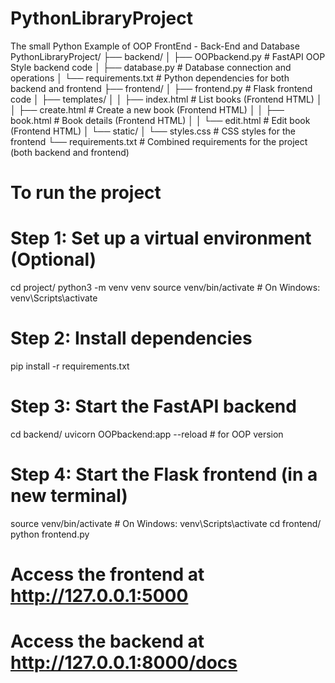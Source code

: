 # PythonLibraryProject
The small Python Example of OOP FrontEnd - Back-End and Database 
PythonLibraryProject/
├── backend/
│   ├── OOPbackend.py      # FastAPI OOP Style backend code
│   ├── database.py        # Database connection and operations
│   └── requirements.txt   # Python dependencies for both backend and frontend
├── frontend/
│   ├── frontend.py        # Flask frontend code
│   ├── templates/
│   │   ├── index.html     # List books (Frontend HTML)
│   │   ├── create.html    # Create a new book (Frontend HTML)
│   │   ├── book.html      # Book details (Frontend HTML)
│   │   └── edit.html      # Edit book (Frontend HTML)
│   └── static/
│       └── styles.css     # CSS styles for the frontend
└── requirements.txt       # Combined requirements for the project (both backend and frontend)

# To run the project

# Step 1: Set up a virtual environment (Optional)
cd project/
python3 -m venv venv
source venv/bin/activate  # On Windows: venv\Scripts\activate

# Step 2: Install dependencies
pip install -r requirements.txt

# Step 3: Start the FastAPI backend
cd backend/
uvicorn OOPbackend:app --reload # for OOP version

# Step 4: Start the Flask frontend (in a new terminal)
source venv/bin/activate  # On Windows: venv\Scripts\activate
cd frontend/
python frontend.py

# Access the frontend at http://127.0.0.1:5000
# Access the backend at http://127.0.0.1:8000/docs
